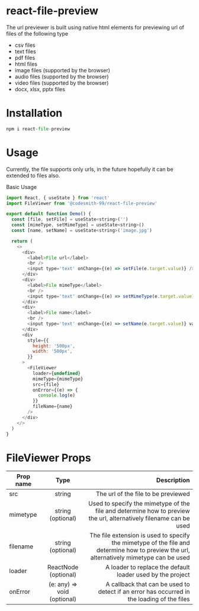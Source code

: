 # react-file-preview


The url previewer is built using native html  elements for previewing url of files of the following type

* csv files
* text files
* pdf files
* html files
* image files (supported by the browser)
* audio files (supported by the browser)
* video files (supported by the browser)
* docx, xlsx, pptx files

# Installation

```python
npm i react-file-preview
```

# Usage
Currently, the file supports only urls, in the future hopefully it can be extended to files also.

Basic Usage

```javascript
import React, { useState } from 'react'
import FileViewer from '@codesmith-99/react-file-preview'

export default function Demo() {
  const [file, setFile] = useState<string>('')
  const [mimeType, setMimeType] = useState<string>()
  const [name, setName] = useState<string>('image.jpg')

  return (
    <>
      <div>
        <label>File url</label>
        <br />
        <input type='text' onChange={(e) => setFile(e.target.value)} />
      </div>
      <div>
        <label>File mimeType</label>
        <br />
        <input type='text' onChange={(e) => setMimeType(e.target.value)} value={mimeType} />
      </div>
      <div>
        <label>File name</label>
        <br />
        <input type='text' onChange={(e) => setName(e.target.value)} value={name} />
      </div>
      <div
        style={{
          height: '500px',
          width: '500px',
        }}
      >
        <FileViewer
          loader={undefined}
          mimeType={mimeType}
          src={file}
          onError={(e) => {
            console.log(e)
          }}
          fileName={name}
        />
      </div>
    </>
  )
}

```

# FileViewer Props

| Prop name        |  Type |  Description |
|--------------|:-----:|-----------:|
| src      |  string | The url of the file to be previewed |
| mimetype      |  string (optional) | Used to specify the mimetype of the file and determine how to preview the url, alternatively filename can be used |
| filename      |  string (optional) | The file extension is used to specify the mimetype of the file and determine how to preview the url, alternatively mimetype can be used |
| loader |  ReactNode (optional) | A loader to replace the default loader used by the project |
| onError      |  (e: any) => void (optional) | A callback that can be used to detect if an error has occurred in the loading of the files|
